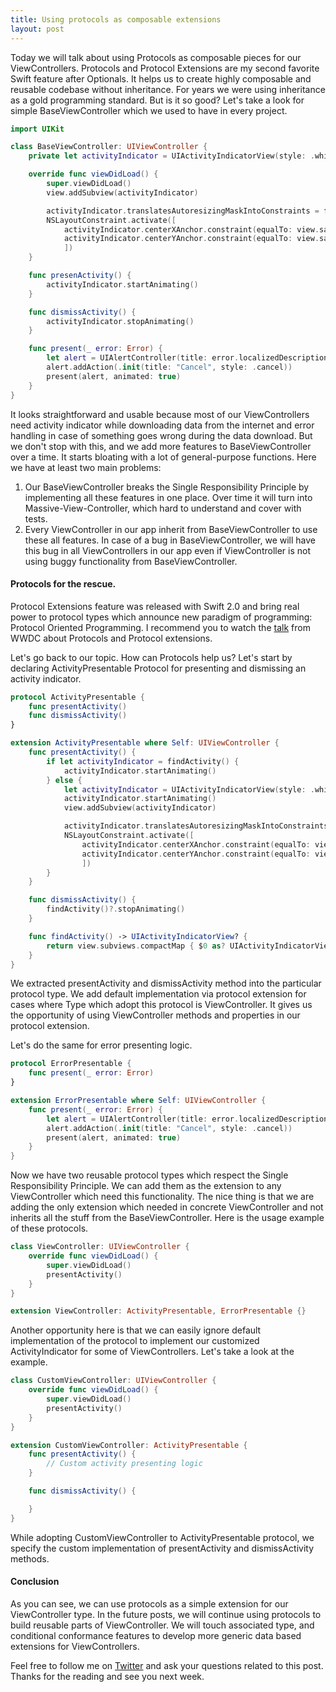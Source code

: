 ```yaml
---
title: Using protocols as composable extensions
layout: post
---
```


Today we will talk about using Protocols as composable pieces for our ViewControllers. Protocols and Protocol Extensions are my second favorite Swift feature after Optionals. It helps us to create highly composable and reusable codebase without inheritance. For years we were using inheritance as a gold programming standard. But is it so good? Let's take a look for simple BaseViewController which we used to have in every project.

```swift
import UIKit

class BaseViewController: UIViewController {
    private let activityIndicator = UIActivityIndicatorView(style: .whiteLarge)

    override func viewDidLoad() {
        super.viewDidLoad()
        view.addSubview(activityIndicator)

        activityIndicator.translatesAutoresizingMaskIntoConstraints = false
        NSLayoutConstraint.activate([
            activityIndicator.centerXAnchor.constraint(equalTo: view.safeAreaLayoutGuide.centerXAnchor),
            activityIndicator.centerYAnchor.constraint(equalTo: view.safeAreaLayoutGuide.centerYAnchor)
            ])
    }

    func presenActivity() {
        activityIndicator.startAnimating()
    }

    func dismissActivity() {
        activityIndicator.stopAnimating()
    }

    func present(_ error: Error) {
        let alert = UIAlertController(title: error.localizedDescription, message: nil, preferredStyle: .alert)
        alert.addAction(.init(title: "Cancel", style: .cancel))
        present(alert, animated: true)
    }
}
```

It looks straightforward and usable because most of our ViewControllers need activity indicator while downloading data from the internet and error handling in case of something goes wrong during the data download. But we don't stop with this, and we add more features to BaseViewController over a time. It starts bloating with a lot of general-purpose functions. Here we have at least two main problems:

1. Our BaseViewController breaks the Single Responsibility Principle by implementing all these features in one place. Over time it will turn into Massive-View-Controller, which hard to understand and cover with tests.
2. Every ViewController in our app inherit from BaseViewController to use these all features. In case of a bug in BaseViewController, we will have this bug in all ViewControllers in our app even if ViewController is not using buggy functionality from BaseViewController.

#### Protocols for the rescue.
Protocol Extensions feature was released with Swift 2.0 and bring real power to protocol types which announce new paradigm of programming: Protocol Oriented Programming. I recommend you to watch the [talk](https://developer.apple.com/videos/play/wwdc2015/408/) from WWDC about Protocols and Protocol extensions.

Let's go back to our topic. How can Protocols help us? Let's start by declaring ActivityPresentable Protocol for presenting and dismissing an activity indicator.

```swift
protocol ActivityPresentable {
    func presentActivity()
    func dismissActivity()
}

extension ActivityPresentable where Self: UIViewController {
    func presentActivity() {
        if let activityIndicator = findActivity() {
            activityIndicator.startAnimating()
        } else {
            let activityIndicator = UIActivityIndicatorView(style: .whiteLarge)
            activityIndicator.startAnimating()
            view.addSubview(activityIndicator)

            activityIndicator.translatesAutoresizingMaskIntoConstraints = false
            NSLayoutConstraint.activate([
                activityIndicator.centerXAnchor.constraint(equalTo: view.safeAreaLayoutGuide.centerXAnchor),
                activityIndicator.centerYAnchor.constraint(equalTo: view.safeAreaLayoutGuide.centerYAnchor)
                ])
        }
    }

    func dismissActivity() {
        findActivity()?.stopAnimating()
    }

    func findActivity() -> UIActivityIndicatorView? {
        return view.subviews.compactMap { $0 as? UIActivityIndicatorView }.first
    }
}
```

We extracted presentActivity and dismissActivity method into the particular protocol type. We add default implementation via protocol extension for cases where Type which adopt this protocol is ViewController. It gives us the opportunity of using ViewController methods and properties in our protocol extension.

Let's do the same for error presenting logic.

```swift
protocol ErrorPresentable {
    func present(_ error: Error)
}

extension ErrorPresentable where Self: UIViewController {
    func present(_ error: Error) {
        let alert = UIAlertController(title: error.localizedDescription, message: nil, preferredStyle: .alert)
        alert.addAction(.init(title: "Cancel", style: .cancel))
        present(alert, animated: true)
    }
}
```

Now we have two reusable protocol types which respect the Single Responsibility Principle. We can add them as the extension to any ViewController which need this functionality. The nice thing is that we are adding the only extension which needed in concrete ViewController and not inherits all the stuff from the BaseViewController. Here is the usage example of these protocols.

```swift
class ViewController: UIViewController {
    override func viewDidLoad() {
        super.viewDidLoad()
        presentActivity()
    }
}

extension ViewController: ActivityPresentable, ErrorPresentable {}
```

Another opportunity here is that we can easily ignore default implementation of the protocol to implement our customized ActivityIndicator for some of ViewControllers. Let's take a look at the example.

```swift
class CustomViewController: UIViewController {
    override func viewDidLoad() {
        super.viewDidLoad()
        presentActivity()
    }
}

extension CustomViewController: ActivityPresentable {
    func presentActivity() {
        // Custom activity presenting logic
    }

    func dismissActivity() {

    }
}
```

While adopting CustomViewController to ActivityPresentable protocol, we specify the custom implementation of presentActivity and dismissActivity methods.

#### Conclusion
As you can see, we can use protocols as a simple extension for our ViewController type. In the future posts, we will continue using protocols to build reusable parts of ViewController. We will touch associated type, and conditional conformance features to develop more generic data based extensions for ViewControllers. 

Feel free to follow me on [Twitter](https://twitter.com/mecid) and ask your questions related to this post. Thanks for the reading and see you next week.